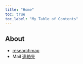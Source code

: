 ```yaml
---
title: "Home"
toc: true
toc_label: "My Table of Contents"
---
```


## About

- [researchmap](https://researchmap.jp/tkswd)
- <span class="material-icons-outlined">Mail</span> [連絡先](https://www.tokoha-u.ac.jp/teachers/law/nomology/wada/) 

